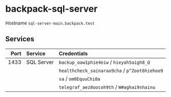 # backpack-sql-server

Hostname `sql-server-main.backpack.test`

## Services

| Port | Service | Credentials
| ---: | :------ | :----------
| 1433 | SQL Server | `backup_oaw1phie4eiw` / `hieyah5aigh8_Q`
| | | `healthcheck_sainarao9cha` / `p^Zoot6hiehoo9`
| | | `sa` / `om0EquuChi8a`
| | | `telegraf_aez8oocoh9th` / `W#aghai9shainu`
